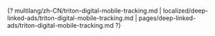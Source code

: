{? multilang/zh-CN/triton-digital-mobile-tracking.md | localized/deep-linked-ads/triton-digital-mobile-tracking.md | pages/deep-linked-ads/triton-digital-mobile-tracking.md ?}
